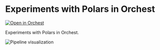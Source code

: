# Experiments with Polars in Orchest

[![Open in Orchest](https://github.com/orchest/orchest-examples/raw/main/imgs/open_in_orchest.svg)](https://cloud.orchest.io/?import_url=https://github.com/astrojuanlu/orchest-polars/)

Experiments with Polars in Orchest.

![Pipeline visualization](https://pviz.orchest.io/?pipeline=https://github.com/astrojuanlu/orchest-polars/blob/master/main.orchest)


